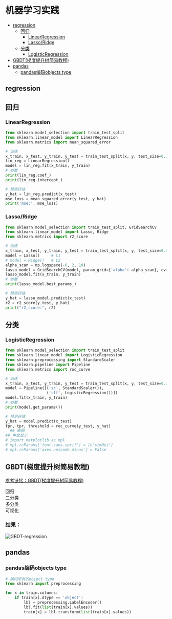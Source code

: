 # 机器学习实践

* [regression](#regression)
  * [回归](#回归)  
    * [LinearRegression](#LinearRegression)
    * [Lasso/Ridge](#Lasso)
  * [分类](#分类)  
    * [LogisticRegression](#LogisticRegression)
* [GBDT(梯度提升树简易教程)](#GBDT(梯度提升树简易教程))
* [pandas](#pandas)
  * [pandas编码objects type](#pandas编码objects_type)

<span id="regression"></span>
## regression  
<span id="回归"></span>
## 回归
<span id="LinearRegression"></span>
### LinearRegression
```python
from sklearn.model_selection import train_test_split
from sklearn.linear_model import LinearRegression
from sklearn.metrics import mean_squared_error

# 训练
x_train, x_test, y_train, y_test = train_test_split(x, y, test_size=0.3, random_state=1)
lin_reg = LinearRegression()
model = lin_reg.fit(x_train, y_train)
# 参数
print(lin_reg.coef_)
print(lin_reg.intercept_)

# 预测评估
y_hat = lin_reg.predict(x_test)
mse_loss = mean_squared_error(y_test, y_hat)
print('mse:', mse_loss)
```
<span id="Lasso"></span>
### Lasso/Ridge
```python
from sklearn.model_selection import train_test_split, GridSearchCV
from sklearn.linear_model import Lasso, Ridge
from sklearn.metrics import r2_score

# 训练
x_train, x_test, y_train, y_test = train_test_split(x, y, test_size=0.3, random_state=1)
model = Lasso()     # L1
# model = Ridge()   # L2
alpha_scan = np.logspace(-6, 2, 10)
lasso_model = GridSearchCV(model, param_grid={'alpha': alpha_scan}, cv=5)
lasso_model.fit(x_train, y_train)
# 参数
print(lasso_model.best_params_)

# 预测评估
y_hat = lasso_model.predict(x_test)
r2 = r2_score(y_test, y_hat)
print("r2_score:", r2)
```
<span id="分类"></span>
## 分类
<span id="LogisticRegression"></span>
### LogisticRegression
```python
from sklearn.model_selection import train_test_split
from sklearn.linear_model import LogisticRegression
from sklearn.preprocessing import StandardScaler
from sklearn.pipeline import Pipeline
from sklearn.metrics import roc_curve

# 训练
x_train, x_test, y_train, y_test = train_test_split(x, y, test_size=0.3, random_state=1, stratify=y)
model = Pipeline([('sc', StandardScaler()),
                  ('clf', LogisticRegression())])
model.fit(x_train, y_train)
# 参数
print(model.get_params())

# 预测评估
y_hat = model.predict(x_test)
fpr, tpr, threshold = roc_curve(y_test, y_hat)
  ## 画图
## 中文显示
# import matplotlib as mpl
# mpl.rcParams['font.sans-serif'] = [u'simHei']
# mpl.rcParams['axes.unicode_minus'] = False
```

<span id="GBDT(梯度提升树简易教程)"></span>
## GBDT(梯度提升树简易教程)
[参考链接：GBDT(梯度提升树简易教程)](https://github.com/Freemanzxp/GBDT_Simple_Tutorial)  

 回归  
 二分类  
 多分类  
 可视化  
 
### 结果：
![GBDT-regression](https://i.ibb.co/3SLfzR7/GBDT-regression.png)  

<span id="pandas"></span>
## pandas
<span id="pandas编码objects_type"></span>
### pandas编码objects type
```python
# 编码所有的object type
from sklearn import preprocessing

for x in train.columns:
    if train[x].dtype == 'object':
        lbl = preprocessing.LabelEncoder()
        lbl.fit(list(train[x].values))
        train[x] = lbl.transform(list(train[x].values))

```
